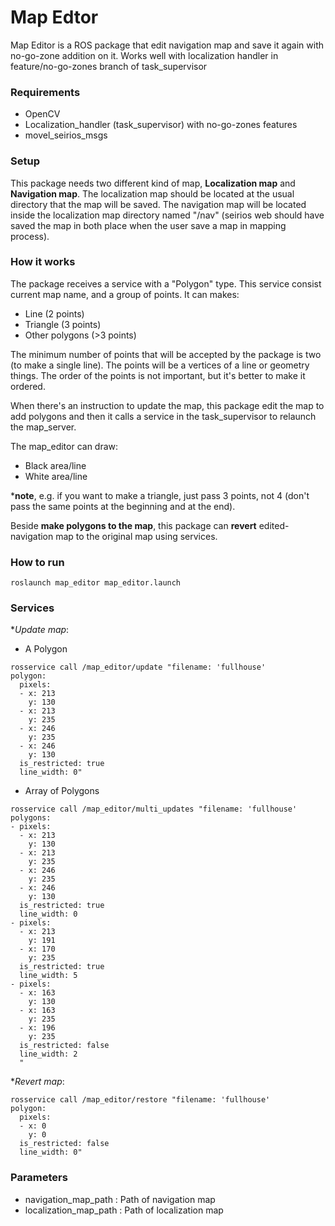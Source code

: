 # Map Edtor #

Map Editor is a ROS package that edit navigation map and save it again with no-go-zone addition on it. 
Works well with localization handler in feature/no-go-zones branch of task_supervisor

### Requirements ###

- OpenCV
- Localization_handler (task_supervisor) with no-go-zones features
- movel_seirios_msgs

### Setup ###

This package needs two different kind of map, **Localization map** and **Navigation map**. The localization map should be located at the usual directory that the map will be saved. The navigation map will be located inside the localization map directory named "/nav" (seirios web should have saved the map in both place when the user save a map in mapping process). 

### How it works ###

The package receives a service with a "Polygon" type. This service consist current map name, and a group of points. It can makes:
- Line            (2 points)
- Triangle        (3 points)
- Other polygons  (>3 points)

The minimum number of points that will be accepted by the package is two (to make a single line). The points will be a vertices of a line or geometry things. The order of the points is not important, but it's better to make it ordered. 

When there's an instruction to update the map, this package edit the map to add polygons and then it calls a service in the task_supervisor to relaunch the map_server.

The map_editor can draw:
- Black area/line
- White area/line

***note**, e.g. if you want to make a triangle, just pass 3 points, not 4 (don't pass the same points at the beginning and at the end).

Beside **make polygons to the map**, this package can **revert** edited-navigation map to the original map using services.

### How to run ###

`roslaunch map_editor map_editor.launch`

### Services ###

**Update map*: 

* A Polygon

```
rosservice call /map_editor/update "filename: 'fullhouse'
polygon:
  pixels:
  - x: 213 
    y: 130
  - x: 213 
    y: 235
  - x: 246 
    y: 235
  - x: 246 
    y: 130
  is_restricted: true
  line_width: 0"
```

* Array of Polygons
```
rosservice call /map_editor/multi_updates "filename: 'fullhouse'               
polygons:
- pixels:
  - x: 213 
    y: 130
  - x: 213
    y: 235
  - x: 246
    y: 235
  - x: 246
    y: 130
  is_restricted: true
  line_width: 0
- pixels:
  - x: 213
    y: 191
  - x: 170
    y: 235
  is_restricted: true
  line_width: 5
- pixels:
  - x: 163
    y: 130
  - x: 163
    y: 235
  - x: 196
    y: 235
  is_restricted: false
  line_width: 2
  "
```
**Revert map*:

```
rosservice call /map_editor/restore "filename: 'fullhouse'
polygon:
  pixels:
  - x: 0   
    y: 0  
  is_restricted: false
  line_width: 0"
```

### Parameters ###

* navigation_map_path : Path of navigation map
* localization_map_path : Path of localization map
